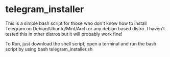 
# telegram_installer
This is a simple bash script for those who don't know how to install Telegram on Debian/Ubuntu/Mint/Arch or any debian based distro. I haven't tested this in other distros but it will probably work fine!

To Run, just download the shell script, open a terminal and run the bash script by using bash telegram_installer.sh


